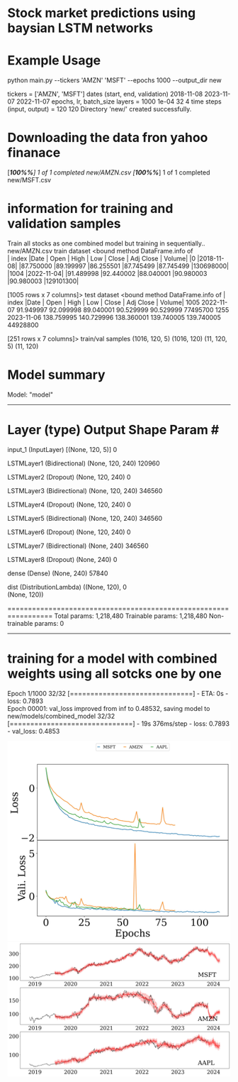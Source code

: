 # Stock market predictions using baysian LSTM networks

# Example Usage
python main.py --tickers 'AMZN' 'MSFT' --epochs 1000 --output_dir new


tickers =  ['AMZN', 'MSFT']
dates (start, end, validation) 2018-11-08 2023-11-07 2022-11-07
epochs, lr, batch_size layers =  1000 1e-04 32 4
time steps (input, output) =  120 120
Directory 'new/' created successfully.
# Downloading the data fron yahoo finanace
[*********************100%%**********************]  1 of 1 completed
new/AMZN.csv
[*********************100%%**********************]  1 of 1 completed
new/MSFT.csv

# information for training and validation samples
Train all stocks as one combined model but training in sequentially..
new/AMZN.csv
train dataset <bound method DataFrame.info of             
| index |Date   |     Open    |    High     |    Low     |  Close  | Adj Close |     Volume|
|0     |2018-11-08|   |87.750000   |89.199997   |86.255501   |87.745499   |87.745499  |130698000|
|1004  |2022-11-04|   |91.489998   |92.440002   |88.040001   |90.980003   |90.980003  |129101300|

[1005 rows x 7 columns]>
test dataset <bound method DataFrame.info of
| index |Date   |     Open    |    High     |    Low     |  Close  | Adj Close |     Volume|
1005  2022-11-07   91.949997   92.099998   89.040001   90.529999   90.529999   77495700
1255  2023-11-06  138.759995  140.729996  138.360001  139.740005  139.740005   44928800

[251 rows x 7 columns]>
train/val samples  (1016, 120, 5) (1016, 120) (11, 120, 5) (11, 120)

# Model summary
Model: "model"
_________________________________________________________________
 Layer (type)                Output Shape              Param #   
=================================================================
 input_1 (InputLayer)        [(None, 120, 5)]          0         
                                                                 
 LSTMLayer1 (Bidirectional)  (None, 120, 240)          120960    
                                                                 
 LSTMLayer2 (Dropout)        (None, 120, 240)          0         
                                                                 
 LSTMLayer3 (Bidirectional)  (None, 120, 240)          346560    
                                                                 
 LSTMLayer4 (Dropout)        (None, 120, 240)          0         
                                                                 
 LSTMLayer5 (Bidirectional)  (None, 120, 240)          346560    
                                                                 
 LSTMLayer6 (Dropout)        (None, 120, 240)          0         
                                                                 
 LSTMLayer7 (Bidirectional)  (None, 240)               346560    
                                                                 
 LSTMLayer8 (Dropout)        (None, 240)               0         
                                                                 
 dense (Dense)               (None, 240)               57840     
                                                                 
 dist (DistributionLambda)   ((None, 120),             0         
                              (None, 120))                       
                                                                 
=================================================================
Total params: 1,218,480
Trainable params: 1,218,480
Non-trainable params: 0
_________________________________________________________________

# training for a model with combined weights using all sotcks one by one

Epoch 1/1000
32/32 [==============================] - ETA: 0s - loss: 0.7893  
Epoch 00001: val_loss improved from inf to 0.48532, saving model to new/models/combined_model
32/32 [==============================] - 19s 376ms/step - loss: 0.7893 - val_loss: 0.4853



![losses](loss.jpg)
![predictions](pred.jpg)
